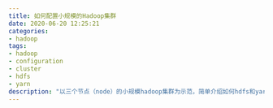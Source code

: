 ```yaml
---
title: 如何配置小规模的Hadoop集群
date: 2020-06-20 12:25:21
categories: 
- hadoop
tags: 
- hadoop
- configuration
- cluster
- hdfs
- yarn
description: "以三个节点（node）的小规模hadoop集群为示范，简单介绍如何hdfs和yarn。"
---
```

